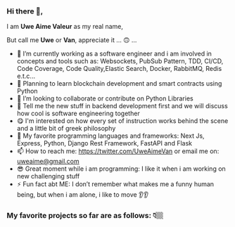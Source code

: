 ### Hi there 👋, 

I am **Uwe Aime Valeur** as my real name, 

But call me **Uwe** or **Van**, appreciate it ... 🙃 ...

- 🔭 I’m currently working as a software engineer and i am involved in concepts and tools such as: Websockets, PubSub Pattern, TDD, CI/CD, Code Coverage, Code Quality,Elastic Search, Docker, RabbitMQ, Redis e.t.c...
- 🌱 Planning to learn blockchain development and smart contracts using Python
- 👯 I’m looking to collaborate or contribute on Python Libraries
- 💬 Tell me the new stuff in backend development first and we will discuss how cool is software engineering together
- 😋 I'm interested on how every set of instruction works behind the scene and a little bit of greek philosophy
- 🖤 My favorite programming languages and frameworks: Next Js, Express, Python, Django Rest Framework, FastAPI and Flask
- 📫 How to reach me: https://twitter.com/UweAimeVan or email me on: uweaime@gmail.com
- 😎 Great moment while i am programming: I like it when i am working on new challenging stuff
- ⚡ Fun fact abt ME: I don’t remember what makes me a funny human being, but when i am alone, i like to move 👂👂


### My favorite projects so far are as follows: 👇🏼
